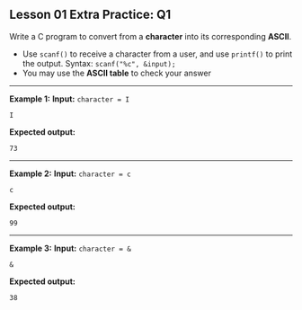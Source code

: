 ## Lesson 01 Extra Practice: Q1
Write a C program to convert from a **character** into its corresponding **ASCII**.

* Use `scanf()` to receive a character from a user, and use `printf()` to print the 
output. Syntax: `scanf("%c", &input);`
* You may use the **ASCII table** to check your answer

<hr>

**Example 1:**
**Input:** `character = I`  
```
I
```
**Expected output:**
```
73
```
<hr>

**Example 2:**
**Input:** `character = c`  
```
c
```
**Expected output:**
```
99
```
<hr>

**Example 3:**
**Input:** `character = &`  
```
&
```
**Expected output:**
```
38
```